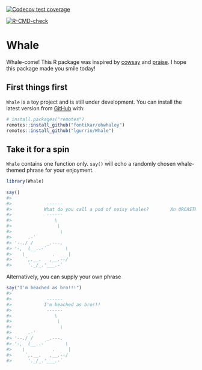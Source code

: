 
<!-- README.md is generated from README.Rmd. Please edit that file -->

<!-- badges: start -->

[![Codecov test
coverage](https://codecov.io/gh/lgurrin/Whale/branch/main/graph/badge.svg)](https://app.codecov.io/gh/lgurrin/Whale?branch=main)

[![R-CMD-check](https://github.com/lgurrin/Whale/actions/workflows/R-CMD-check.yaml/badge.svg)](https://github.com/lgurrin/Whale/actions/workflows/R-CMD-check.yaml)

<!-- badges: end -->

# Whale

Whale-come! This R package was inspired by
[cowsay](https://github.com/sckott/cowsay) and
[praise](https://github.com/rladies/praise). I hope this package made
you smile today!

## First things first

`Whale` is a toy project and is still under development. You can install
the latest version from [GitHub](https://github.com/) with:

``` r
# install.packages("remotes")
remotes::install_github("fontikar/ohwhaley")
remotes::install_github("lgurrin/Whale")
```

## Take it for a spin

`Whale` contains one function only. `say()` will echo a randomly chosen
whale-themed phrase for your enjoyment.

``` r
library(Whale)
 
say() 
#> 
#>             ------ 
#>            What do you call a pod of noisy whales?        An ORCASTRA! 
#>             ------ 
#>                \   
#>                 \  
#>                  \
#>      .-'
#> '--./ /     _.---.
#> '-,  (__..-`       \
#>    \          .     |
#>     `,.__.   ,__.--/
#>      '._/_.'___.-`
```

Alternatively, you can supply your own phrase

``` r
say("I'm beached as bro!!!")
#> 
#>             ------ 
#>            I'm beached as bro!!! 
#>             ------ 
#>                \   
#>                 \  
#>                  \
#>      .-'
#> '--./ /     _.---.
#> '-,  (__..-`       \
#>    \          .     |
#>     `,.__.   ,__.--/
#>      '._/_.'___.-`
```
